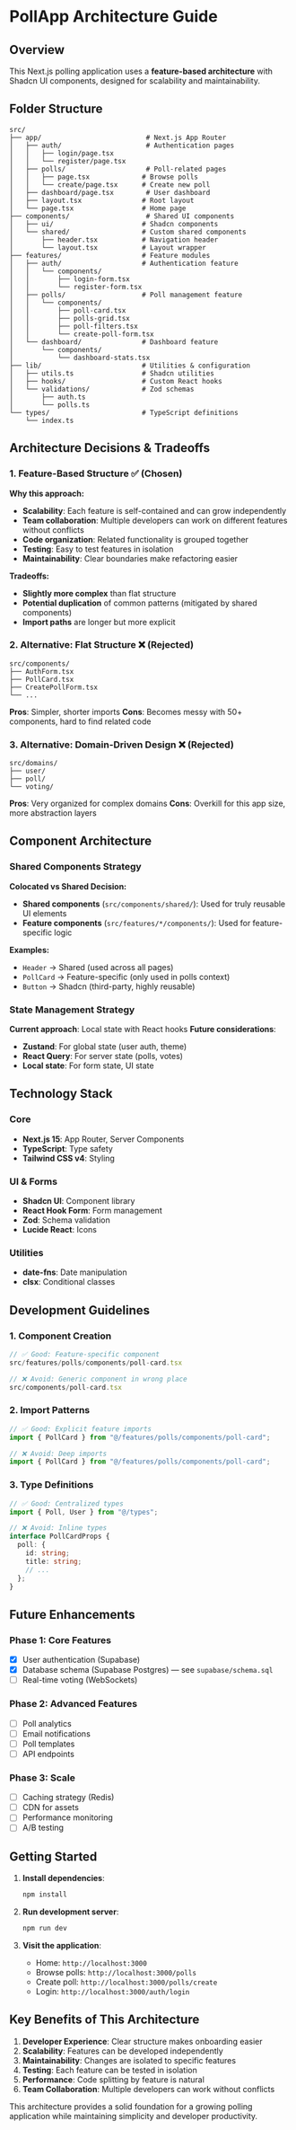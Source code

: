 # PollApp Architecture Guide

## Overview

This Next.js polling application uses a **feature-based architecture** with Shadcn UI components, designed for scalability and maintainability.

## Folder Structure

```
src/
├── app/                          # Next.js App Router
│   ├── auth/                     # Authentication pages
│   │   ├── login/page.tsx
│   │   └── register/page.tsx
│   ├── polls/                    # Poll-related pages
│   │   ├── page.tsx             # Browse polls
│   │   └── create/page.tsx      # Create new poll
│   ├── dashboard/page.tsx        # User dashboard
│   ├── layout.tsx               # Root layout
│   └── page.tsx                 # Home page
├── components/                   # Shared UI components
│   ├── ui/                      # Shadcn components
│   └── shared/                  # Custom shared components
│       ├── header.tsx           # Navigation header
│       └── layout.tsx           # Layout wrapper
├── features/                    # Feature modules
│   ├── auth/                    # Authentication feature
│   │   └── components/
│   │       ├── login-form.tsx
│   │       └── register-form.tsx
│   ├── polls/                   # Poll management feature
│   │   └── components/
│   │       ├── poll-card.tsx
│   │       ├── polls-grid.tsx
│   │       ├── poll-filters.tsx
│   │       └── create-poll-form.tsx
│   └── dashboard/               # Dashboard feature
│       └── components/
│           └── dashboard-stats.tsx
├── lib/                         # Utilities & configuration
│   ├── utils.ts                 # Shadcn utilities
│   ├── hooks/                   # Custom React hooks
│   └── validations/             # Zod schemas
│       ├── auth.ts
│       └── polls.ts
└── types/                       # TypeScript definitions
    └── index.ts
```

## Architecture Decisions & Tradeoffs

### 1. Feature-Based Structure ✅ (Chosen)

**Why this approach:**
- **Scalability**: Each feature is self-contained and can grow independently
- **Team collaboration**: Multiple developers can work on different features without conflicts
- **Code organization**: Related functionality is grouped together
- **Testing**: Easy to test features in isolation
- **Maintainability**: Clear boundaries make refactoring easier

**Tradeoffs:**
- **Slightly more complex** than flat structure
- **Potential duplication** of common patterns (mitigated by shared components)
- **Import paths** are longer but more explicit

### 2. Alternative: Flat Structure ❌ (Rejected)

```
src/components/
├── AuthForm.tsx
├── PollCard.tsx
├── CreatePollForm.tsx
└── ...
```

**Pros**: Simpler, shorter imports
**Cons**: Becomes messy with 50+ components, hard to find related code

### 3. Alternative: Domain-Driven Design ❌ (Rejected)

```
src/domains/
├── user/
├── poll/
└── voting/
```

**Pros**: Very organized for complex domains
**Cons**: Overkill for this app size, more abstraction layers

## Component Architecture

### Shared Components Strategy

**Colocated vs Shared Decision:**
- **Shared components** (`src/components/shared/`): Used for truly reusable UI elements
- **Feature components** (`src/features/*/components/`): Used for feature-specific logic

**Examples:**
- `Header` → Shared (used across all pages)
- `PollCard` → Feature-specific (only used in polls context)
- `Button` → Shadcn (third-party, highly reusable)

### State Management Strategy

**Current approach**: Local state with React hooks
**Future considerations**:
- **Zustand**: For global state (user auth, theme)
- **React Query**: For server state (polls, votes)
- **Local state**: For form state, UI state

## Technology Stack

### Core
- **Next.js 15**: App Router, Server Components
- **TypeScript**: Type safety
- **Tailwind CSS v4**: Styling

### UI & Forms
- **Shadcn UI**: Component library
- **React Hook Form**: Form management
- **Zod**: Schema validation
- **Lucide React**: Icons

### Utilities
- **date-fns**: Date manipulation
- **clsx**: Conditional classes

## Development Guidelines

### 1. Component Creation
```typescript
// ✅ Good: Feature-specific component
src/features/polls/components/poll-card.tsx

// ❌ Avoid: Generic component in wrong place
src/components/poll-card.tsx
```

### 2. Import Patterns
```typescript
// ✅ Good: Explicit feature imports
import { PollCard } from "@/features/polls/components/poll-card";

// ❌ Avoid: Deep imports
import { PollCard } from "@/features/polls/components/poll-card";
```

### 3. Type Definitions
```typescript
// ✅ Good: Centralized types
import { Poll, User } from "@/types";

// ❌ Avoid: Inline types
interface PollCardProps {
  poll: {
    id: string;
    title: string;
    // ...
  };
}
```

## Future Enhancements

### Phase 1: Core Features
- [x] User authentication (Supabase)
- [x] Database schema (Supabase Postgres) — see `supabase/schema.sql`
- [ ] Real-time voting (WebSockets)

### Phase 2: Advanced Features
- [ ] Poll analytics
- [ ] Email notifications
- [ ] Poll templates
- [ ] API endpoints

### Phase 3: Scale
- [ ] Caching strategy (Redis)
- [ ] CDN for assets
- [ ] Performance monitoring
- [ ] A/B testing

## Getting Started

1. **Install dependencies**:
   ```bash
   npm install
   ```

2. **Run development server**:
   ```bash
   npm run dev
   ```

3. **Visit the application**:
   - Home: `http://localhost:3000`
   - Browse polls: `http://localhost:3000/polls`
   - Create poll: `http://localhost:3000/polls/create`
   - Login: `http://localhost:3000/auth/login`

## Key Benefits of This Architecture

1. **Developer Experience**: Clear structure makes onboarding easier
2. **Scalability**: Features can be developed independently
3. **Maintainability**: Changes are isolated to specific features
4. **Testing**: Each feature can be tested in isolation
5. **Performance**: Code splitting by feature is natural
6. **Team Collaboration**: Multiple developers can work without conflicts

This architecture provides a solid foundation for a growing polling application while maintaining simplicity and developer productivity.
